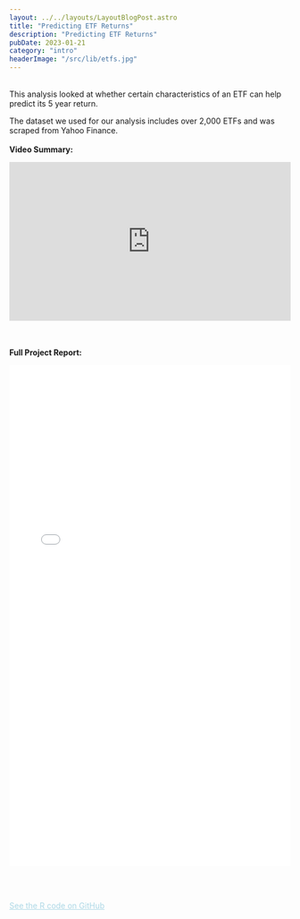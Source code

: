 ```yaml
---
layout: ../../layouts/LayoutBlogPost.astro
title: "Predicting ETF Returns"
description: "Predicting ETF Returns"
pubDate: 2023-01-21
category: "intro"
headerImage: "/src/lib/etfs.jpg"
---
```


<style>
.video-container {
  position: relative;
  padding-bottom: 56.25%; /* 16:9 */
  height: 0;
}
.video-container iframe {
  position: absolute;
  top: 0;
  left: 0;
  width: 100%;
  height: 100%;
}

.pdf {
  position: relative;
  width: 100%; /* 100% of the page width */
  padding-top: 177.78%; /* (16/9) * 100 = 177.78% to maintain 9:16 aspect ratio */
  overflow: hidden;
}

.pdf embed {
  position: absolute;
  top: 0;
  left: 0;
  width: 100%;
  height: 100%;
}

</style>
<br>
This analysis looked at whether certain characteristics of an ETF can help predict its 5 year return.

The dataset we used for our analysis includes over 2,000 ETFs and was scraped from Yahoo Finance.
<br><br>
**Video Summary:**

<div class="video-container">
<iframe width="560" height="315" src="https://www.youtube.com/embed/" title="YouTube video player" frameborder="0" allow="accelerometer; autoplay; clipboard-write; encrypted-media; gyroscope; picture-in-picture; web-share" referrerpolicy="strict-origin-when-cross-origin" allowfullscreen></iframe>
</div>

<br><br>
**Full Project Report:**
<div class="pdf">
<embed src="/etfreturns.pdf" width="100%" height="100%" 
 type="application/pdf">
</div>

<br><br>

[<a href="https://github.com/noumik/Predicting-ETF-Returns" style="color: lightblue;" target="_blank">See the R code on GitHub</a>](https://github.com/noumik/Predicting-ETF-Returns)

<br><br>